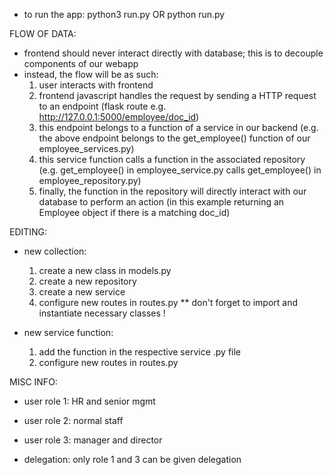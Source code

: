- to run the app: python3 run.py OR python run.py

FLOW OF DATA:
- frontend should never interact directly with database; this is to decouple components of our webapp
- instead, the flow will be as such:
    1. user interacts with frontend
    2. frontend javascript handles the request by sending a HTTP request to an endpoint (flask route e.g. http://127.0.0.1:5000/employee/doc_id)
    3. this endpoint belongs to a function of a service in our backend (e.g. the above endpoint belongs to the get_employee() function
    of our employee_services.py)
    4. this service function calls a function in the associated repository (e.g. get_employee() in employee_service.py calls
    get_employee() in employee_repository.py)
    5. finally, the function in the repository will directly interact with our database to perform an action (in this example
    returning an Employee object if there is a matching doc_id)

EDITING:
- new collection:
    1. create a new class in models.py
    2. create a new repository
    3. create a new service
    4. configure new routes in routes.py
    ** don't forget to import and instantiate necessary classes !

- new service function:
    1. add the function in the respective service .py file
    2. configure new routes in routes.py

MISC INFO:
- user role 1: HR and senior mgmt
- user role 2: normal staff
- user role 3: manager and director

- delegation: only role 1 and 3 can be given delegation